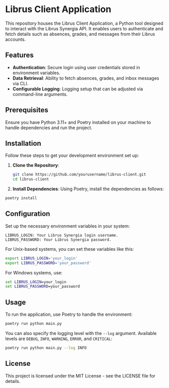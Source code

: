 # Librus Client Application

This repository houses the Librus Client Application, a Python tool designed to interact with the Librus Synergia API.
It enables users to authenticate and fetch details such as absences, grades, and messages from their Librus accounts.

## Features

- **Authentication**: Secure login using user credentials stored in environment variables.
- **Data Retrieval**: Ability to fetch absences, grades, and inbox messages via CLI.
- **Configurable Logging**: Logging setup that can be adjusted via command-line arguments.

## Prerequisites

Ensure you have Python 3.11+ and Poetry installed on your machine to handle dependencies and run the project.

## Installation

Follow these steps to get your development environment set up:

1. **Clone the Repository**:
   ```bash
   git clone https://github.com/yourusername/librus-client.git
   cd librus-client
   ```
2. **Install Dependencies**:
   Using Poetry, install the dependencies as follows:

```bash
poetry install
```

## Configuration

Set up the necessary environment variables in your system:

```text
LIBRUS_LOGIN: Your Librus Synergia login username.
LIBRUS_PASSWORD: Your Librus Synergia password.
```

For Unix-based systems, you can set these variables like this:

```bash
export LIBRUS_LOGIN='your_login'
export LIBRUS_PASSWORD='your_password'
```

For Windows systems, use:

```cmd
set LIBRUS_LOGIN=your_login
set LIBRUS_PASSWORD=your_password
```

## Usage

To run the application, use Poetry to handle the environment:

```bash
poetry run python main.py
```

You can also specify the logging level with the `--log` argument. Available levels
are `DEBUG`, `INFO`, `WARNING`, `ERROR`, and `CRITICAL`:

```bash
poetry run python main.py --log INFO
```

## License

This project is licensed under the MIT License - see the LICENSE file for details.